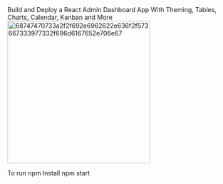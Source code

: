 
<div id="header">
  Build and Deploy a React Admin Dashboard App With Theming, Tables, Charts, Calendar, Kanban and More
</div>

<img width="320" alt="68747470733a2f2f692e6962622e636f2f573667333977332f696d6167652e706e67" src="https://user-images.githubusercontent.com/29605907/182042275-6cce9d04-be9f-4701-bf10-4b5b63482d10.png">


To run 
npm Install
npm start

